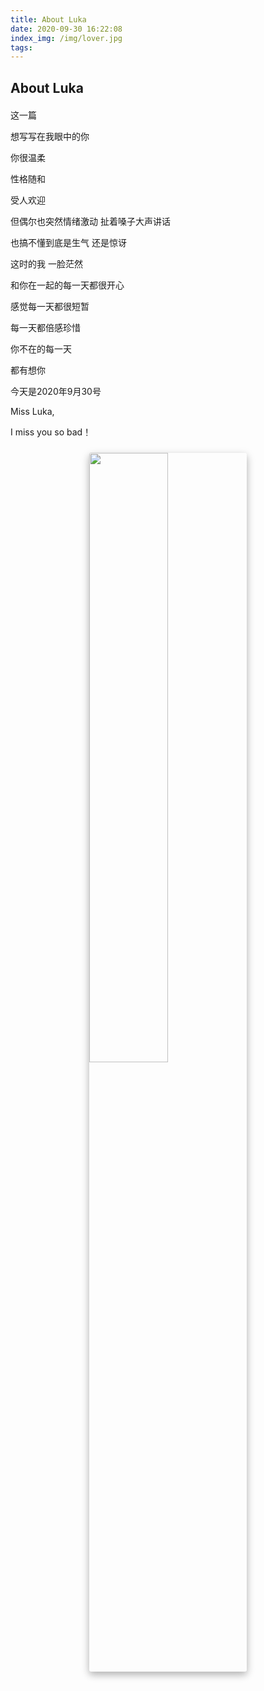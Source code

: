 ```yaml
---
title: About Luka
date: 2020-09-30 16:22:08
index_img: /img/lover.jpg
tags:
---
```


## About Luka

<div id="aplayer" style="margin: 20px 0;"></div>

这一篇

想写写在我眼中的你

你很温柔

性格随和

受人欢迎

但偶尔也突然情绪激动 扯着嗓子大声讲话

也搞不懂到底是生气 还是惊讶

这时的我 一脸茫然

和你在一起的每一天都很开心

感觉每一天都很短暂

每一天都倍感珍惜

你不在的每一天

都有想你

今天是2020年9月30号

Miss Luka,

I miss you so bad！

<img src="/img/yahong.jpeg" style="width: 50%;margin: 1.5rem auto;display: block;box-shadow: 0 5px 11px 0 rgba(0,0,0,0.18), 0 4px 15px 0 rgba(0,0,0,0.15) !important;border-radius: 3px;image-orientation:initial"/>

<style>
@import url('//cdn.staticfile.org/aplayer/1.10.1/APlayer.min.css')
</style>
<script src="//cdn.staticfile.org/aplayer/1.10.1/APlayer.min.js" defer></script>
<script type="text/javascript">
  var oldLoadAp = window.onload;
  window.onload = function () {
    oldLoadAp && oldLoadAp();

    new APlayer({
      container: document.getElementById('aplayer'),
      autoplay: false,
      audio: { name: 'La Vie On Rose', artist: 'olivia herdt', url: '/song/la-vie-on-rose.mp3', cover: '/img/la-vie-on-rose.jpg', }
    });
  }
</script>
